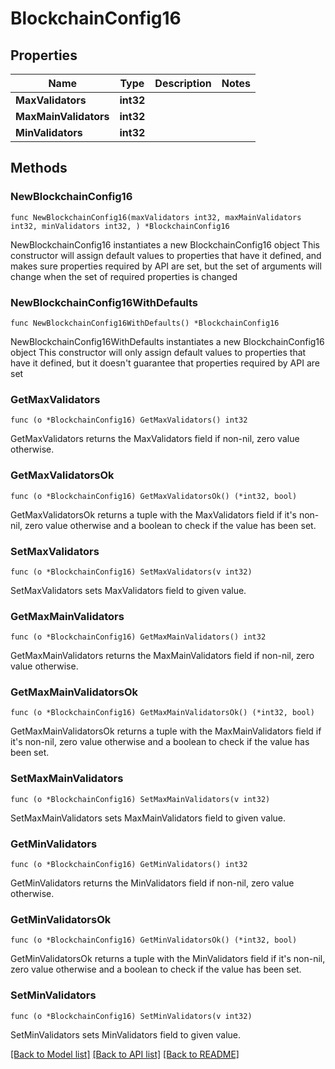 # BlockchainConfig16

## Properties

Name | Type | Description | Notes
------------ | ------------- | ------------- | -------------
**MaxValidators** | **int32** |  | 
**MaxMainValidators** | **int32** |  | 
**MinValidators** | **int32** |  | 

## Methods

### NewBlockchainConfig16

`func NewBlockchainConfig16(maxValidators int32, maxMainValidators int32, minValidators int32, ) *BlockchainConfig16`

NewBlockchainConfig16 instantiates a new BlockchainConfig16 object
This constructor will assign default values to properties that have it defined,
and makes sure properties required by API are set, but the set of arguments
will change when the set of required properties is changed

### NewBlockchainConfig16WithDefaults

`func NewBlockchainConfig16WithDefaults() *BlockchainConfig16`

NewBlockchainConfig16WithDefaults instantiates a new BlockchainConfig16 object
This constructor will only assign default values to properties that have it defined,
but it doesn't guarantee that properties required by API are set

### GetMaxValidators

`func (o *BlockchainConfig16) GetMaxValidators() int32`

GetMaxValidators returns the MaxValidators field if non-nil, zero value otherwise.

### GetMaxValidatorsOk

`func (o *BlockchainConfig16) GetMaxValidatorsOk() (*int32, bool)`

GetMaxValidatorsOk returns a tuple with the MaxValidators field if it's non-nil, zero value otherwise
and a boolean to check if the value has been set.

### SetMaxValidators

`func (o *BlockchainConfig16) SetMaxValidators(v int32)`

SetMaxValidators sets MaxValidators field to given value.


### GetMaxMainValidators

`func (o *BlockchainConfig16) GetMaxMainValidators() int32`

GetMaxMainValidators returns the MaxMainValidators field if non-nil, zero value otherwise.

### GetMaxMainValidatorsOk

`func (o *BlockchainConfig16) GetMaxMainValidatorsOk() (*int32, bool)`

GetMaxMainValidatorsOk returns a tuple with the MaxMainValidators field if it's non-nil, zero value otherwise
and a boolean to check if the value has been set.

### SetMaxMainValidators

`func (o *BlockchainConfig16) SetMaxMainValidators(v int32)`

SetMaxMainValidators sets MaxMainValidators field to given value.


### GetMinValidators

`func (o *BlockchainConfig16) GetMinValidators() int32`

GetMinValidators returns the MinValidators field if non-nil, zero value otherwise.

### GetMinValidatorsOk

`func (o *BlockchainConfig16) GetMinValidatorsOk() (*int32, bool)`

GetMinValidatorsOk returns a tuple with the MinValidators field if it's non-nil, zero value otherwise
and a boolean to check if the value has been set.

### SetMinValidators

`func (o *BlockchainConfig16) SetMinValidators(v int32)`

SetMinValidators sets MinValidators field to given value.



[[Back to Model list]](../README.md#documentation-for-models) [[Back to API list]](../README.md#documentation-for-api-endpoints) [[Back to README]](../README.md)


